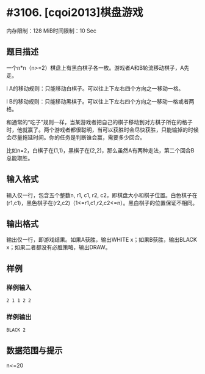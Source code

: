 # #3106. [cqoi2013]棋盘游戏

内存限制：128 MiB时间限制：10 Sec

## 题目描述

一个n*n（n>=2）棋盘上有黑白棋子各一枚。游戏者A和B轮流移动棋子，A先走。

l         A的移动规则：只能移动白棋子。可以往上下左右四个方向之一移动一格。

l         B的移动规则：只能移动黑棋子。可以往上下左右四个方向之一移动一格或者两格。

和通常的&ldquo;吃子&rdquo;规则一样，当某游戏者把自己的棋子移动到对方棋子所在的格子时，他就赢了。两个游戏者都很聪明，当可以获胜时会尽快获胜，只能输掉的时候会尽量拖延时间。你的任务是判断谁会赢，需要多少回合。

比如n=2，白棋子在(1,1)，黑棋子在(2,2)，那么虽然A有两种走法，第二个回合B总能取胜。

## 输入格式

输入仅一行，包含五个整数n, r1, c1, r2, c2，即棋盘大小和棋子位置。白色棋子在(r1,c1)，黑色棋子在(r2,c2)（1<=r1,c1,r2,c2<=n）。黑白棋子的位置保证不相同。

 

## 输出格式

 

输出仅一行，即游戏结果。如果A获胜，输出WHITE x；如果B获胜，输出BLACK x；如果二者都没有必胜策略，输出DRAW。

## 样例

### 样例输入

    
    2 1 1 2 2
    

### 样例输出

    
    BLACK 2
    

## 数据范围与提示

n<=20
